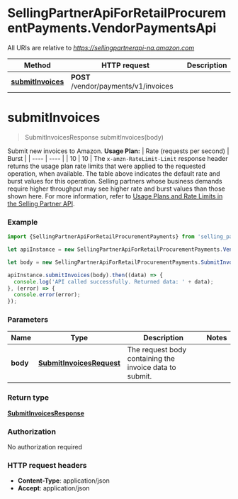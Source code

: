 # SellingPartnerApiForRetailProcurementPayments.VendorPaymentsApi

All URIs are relative to *https://sellingpartnerapi-na.amazon.com*

Method | HTTP request | Description
------------- | ------------- | -------------
[**submitInvoices**](VendorPaymentsApi.md#submitInvoices) | **POST** /vendor/payments/v1/invoices | 


<a name="submitInvoices"></a>
# **submitInvoices**
> SubmitInvoicesResponse submitInvoices(body)



Submit new invoices to Amazon.  **Usage Plan:**  | Rate (requests per second) | Burst | | ---- | ---- | | 10 | 10 |  The `x-amzn-RateLimit-Limit` response header returns the usage plan rate limits that were applied to the requested operation, when available. The table above indicates the default rate and burst values for this operation. Selling partners whose business demands require higher throughput may see higher rate and burst values than those shown here. For more information, refer to [Usage Plans and Rate Limits in the Selling Partner API](https://developer-docs.amazon.com/sp-api/docs/usage-plans-and-rate-limits-in-the-sp-api).

### Example
```javascript
import {SellingPartnerApiForRetailProcurementPayments} from 'selling_partner_api_for_retail_procurement_payments';

let apiInstance = new SellingPartnerApiForRetailProcurementPayments.VendorPaymentsApi();

let body = new SellingPartnerApiForRetailProcurementPayments.SubmitInvoicesRequest(); // SubmitInvoicesRequest | The request body containing the invoice data to submit.

apiInstance.submitInvoices(body).then((data) => {
  console.log('API called successfully. Returned data: ' + data);
}, (error) => {
  console.error(error);
});

```

### Parameters

Name | Type | Description  | Notes
------------- | ------------- | ------------- | -------------
 **body** | [**SubmitInvoicesRequest**](SubmitInvoicesRequest.md)| The request body containing the invoice data to submit. | 

### Return type

[**SubmitInvoicesResponse**](SubmitInvoicesResponse.md)

### Authorization

No authorization required

### HTTP request headers

 - **Content-Type**: application/json
 - **Accept**: application/json

